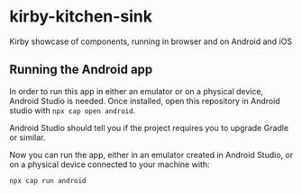 # kirby-kitchen-sink
Kirby showcase of components, running in browser and on Android and iOS

## Running the Android app
In order to run this app in either an emulator or on a physical device, Android Studio is needed. 
Once installed, open this repository in Android studio with `npx cap open android`.

Android Studio should tell you if the project requires you to upgrade Gradle or similar.

Now you can run the app, either in an emulator created in Android Studio, or on a physical device connected to your machine with:

`npx cap run android`
